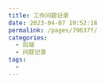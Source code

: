 ```yaml
---
title: 工作问题记录
date: 2023-04-07 19:52:18
permalink: /pages/79637f/
categories: 
  - 后端
  - 问题记录
tags: 
  - 
---
```

